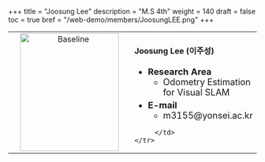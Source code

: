 +++
title = "Joosung Lee"
description = "M.S 4th"
weight = 140
draft = false
toc = true
bref = "/web-demo/members/JoosungLEE.png"
+++

<table>
    <tr>
       <td width="280" align="center" valign="top">
          <img alt="Baseline" width="200px" height="240" src="/web-demo/members/JoosungLEE.png">
       </td>
       <td>
            <h4>Joosung Lee (이주성)</h4>
            <ul class="member_info">
                <li style="font-size: 18px"><b>Research Area</b>
                    <ul class="interest">
                        <li style="margin-bottom: 5px">Odometry Estimation for Visual SLAM</li>
                    </ul>
                </li>
                <li style="font-size: 18px"><b>E-mail</b>
                    <ul>
                        <li style="margin-bottom: 5px">m3155@yonsei.ac.kr</li>
                    </ul>
                </li>
            </ul>
            
         </td>
    </tr>
</table>